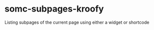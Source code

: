 somc-subpages-kroofy
====================

Listing subpages of the current page using either a widget or shortcode
